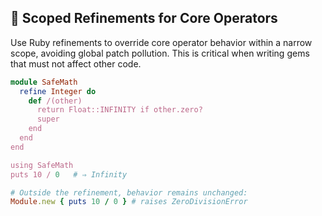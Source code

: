 ## 🚀 Scoped Refinements for Core Operators

Use Ruby refinements to override core operator behavior within a narrow scope, avoiding global patch pollution. This is critical when writing gems that must not affect other code.

```ruby
module SafeMath
  refine Integer do
    def /(other)
      return Float::INFINITY if other.zero?
      super
    end
  end
end

using SafeMath
puts 10 / 0   # ⇒ Infinity

# Outside the refinement, behavior remains unchanged:
Module.new { puts 10 / 0 } # raises ZeroDivisionError
```